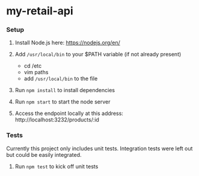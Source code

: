 # my-retail-api

### Setup ###
1. Install Node.js here: https://nodejs.org/en/

2. Add `/usr/local/bin` to your $PATH variable (if not already present)
   * cd /etc
   * vim paths
   * add `/usr/local/bin` to the file

3. Run `npm install` to install dependencies

4. Run `npm start` to start the node server

5. Access the endpoint locally at this address: http://localhost:3232/products/:id

### Tests ###

Currently this project only includes unit tests. Integration tests were left out but could be easily integrated.

1. Run `npm test` to kick off unit tests